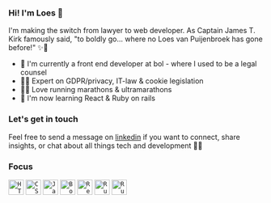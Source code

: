 ### Hi! I'm Loes 🖖

I'm making the switch from lawyer to web developer. As Captain James T. Kirk famously said, "to boldly go... where no Loes van Puijenbroek has gone before!" ✨🚀

- 💙 I'm currently a front end developer at bol - where I used to be a legal counsel
- 👩‍💼 Expert on GDPR/privacy, IT-law & cookie legislation
- 🏃‍♀️ Love running marathons & ultramarathons
- 🌱 I'm now learning React & Ruby on rails

### Let's get in touch

Feel free to send a message on [linkedin](linkedin.com/in/loesvanpuijenbroek) if you want to connect, share insights, or chat about all things tech and development 🙋‍♀️

### Focus
<div align="left">
	<code><img width="30" src="https://user-images.githubusercontent.com/25181517/192158954-f88b5814-d510-4564-b285-dff7d6400dad.png" alt="HTML" title="HTML"/></code>
	<code><img width="30" src="https://user-images.githubusercontent.com/25181517/183898674-75a4a1b1-f960-4ea9-abcb-637170a00a75.png" alt="CSS" title="CSS"/></code>
	<code><img width="30" src="https://user-images.githubusercontent.com/25181517/117447155-6a868a00-af3d-11eb-9cfe-245df15c9f3f.png" alt="JavaScript" title="JavaScript"/></code>
	<code><img width="30" src="https://user-images.githubusercontent.com/25181517/183898054-b3d693d4-dafb-4808-a509-bab54cf5de34.png" alt="Bootstrap" title="Bootstrap"/></code>
	<code><img width="30" src="https://user-images.githubusercontent.com/25181517/183897015-94a058a6-b86e-4e42-a37f-bf92061753e5.png" alt="React" title="React"/></code>
	<code><img width="30" src="https://user-images.githubusercontent.com/25181517/192603745-7d34df9e-7756-4756-a539-6a61badf7a80.png" alt="Ruby" title="Ruby"/></code>
	<code><img width="30" src="https://user-images.githubusercontent.com/25181517/192603748-3ac17112-3653-4257-80da-a57334b11411.png" alt="Ruby on Rails" title="Ruby on Rails"/></code>
</div>


